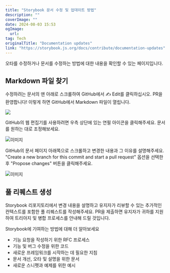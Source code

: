 ```yaml
---
title: "Storybook 문서 수정 및 업데이트 방법"
description: ""
coverImage: ""
date: 2024-08-03 15:53
ogImage: 
  url: 
tag: Tech
originalTitle: "Documentation updates"
link: "https://storybook.js.org/docs/contribute/documentation-updates"
---
```





오타를 수정하거나 문서를 수정하는 방법에 대한 내용을 확인할 수 있는 페이지입니다.

## Markdown 파일 찾기

수정하려는 문서의 맨 아래로 스크롤하여 GitHub에서 ✍️ Edit를 클릭하십시오. PR을 환영합니다! 이렇게 하면 GitHub에서 Markdown 파일이 열립니다.

<img src="/assets/img/Documentationupdates_0.png" />



GitHub의 웹 편집기를 사용하려면 우측 상단에 있는 연필 아이콘을 클릭해주세요. 문서를 원하는 대로 조정해보세요.

![이미지](/assets/img/Documentationupdates_1.png)

GitHub의 문서 페이지 아래쪽으로 스크롤하고 변경한 내용과 그 이유를 설명해주세요. "Create a new branch for this commit and start a pull request" 옵션을 선택한 후 "Propose changes" 버튼을 클릭해주세요.

![이미지](/assets/img/Documentationupdates_2.png)



## 풀 리퀘스트 생성

Storybook 리포지토리에서 변경 내용을 설명하고 유지자가 리뷰할 수 있는 추가적인 컨텍스트를 포함한 풀 리퀘스트를 작성해주세요. PR을 제출하면 유지자가 귀하를 지원하여 트리아지 및 병합 프로세스를 안내해 드릴 것입니다.

Storybook에 기여하는 방법에 대해 더 알아보세요

- 기능 요청을 작성하기 위한 RFC 프로세스
- 기능 및 버그 수정을 위한 코드
- 새로운 프레임워크를 시작하는 데 필요한 지침
- 문서 개선, 오타 및 설명을 위한 문서
- 새로운 스니펫과 예제를 위한 예시